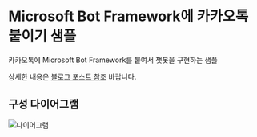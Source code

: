 # Microsoft Bot Framework에 카카오톡 붙이기 샘플

카카오톡에 Microsoft Bot Framework를 붙여서 챗봇을 구현하는 샘플

상세한 내용은 [블로그 포스트 참조](http://ilseokoh.com/2017/06/22/microsoft-bot-framework-kakao-talk/) 바랍니다. 

## 구성 다이어그램 
![다이어그램](http://ilseokoh.com/wp-content/uploads/2017/06/kakao-diagram-1024x633.jpg)

